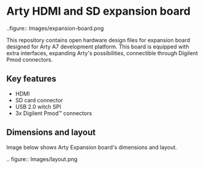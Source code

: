 Arty HDMI and SD expansion board
================================

..figure:: Images/expansion-board.png

This repository contains open hardware design files for expansion board designed for Arty A7 development platform.
This board is equipped with extra interfaces, expanding Arty's possibilities, connectible through Digilent Pmod connectors.

Key features
------------

* HDMI
* SD card connector
* USB 2.0 witch SPI
* 3x Digilent Pmod™ connectors

Dimensions and layout
---------------------

Image below shows Arty Expansion board's dimensions and layout.

.. figure:: Images/layout.png
